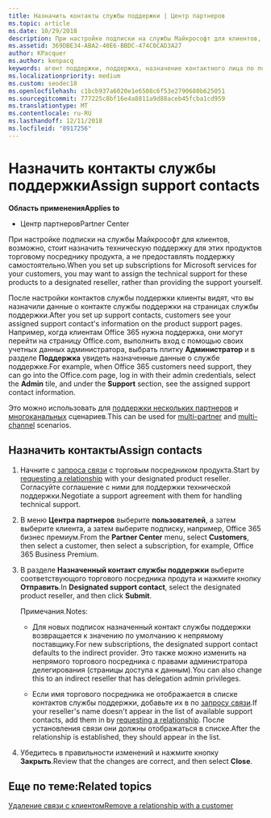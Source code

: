 ```yaml
---
title: Назначить контакты службы поддержки | Центр партнеров
ms.topic: article
ms.date: 10/29/2018
description: При настройке подписки на службы Майкрософт для клиентов, возможно, стоит назначить техническую поддержку для этих продуктов торговому посреднику продукта, а не предоставлять поддержку самостоятельно.
ms.assetid: 369DBE34-ABA2-40E6-BBDC-474C0CAD3A27
author: KPacquer
ms.author: kenpacq
keywords: агент поддержки, поддержка, назначение контактного лица по поддержке, назначенное контактное лицо из службы поддержки
ms.localizationpriority: medium
ms.custom: seodec18
ms.openlocfilehash: c1bcb937a6020e1e6508c6f53e2790680b625051
ms.sourcegitcommit: 777225c8bf16e4a8811a9d88aceb45fcba1cd959
ms.translationtype: MT
ms.contentlocale: ru-RU
ms.lasthandoff: 12/11/2018
ms.locfileid: "8917256"
---
```

# <a name="assign-support-contacts"></a><span data-ttu-id="af5b7-104">Назначить контакты службы поддержки</span><span class="sxs-lookup"><span data-stu-id="af5b7-104">Assign support contacts</span></span>

**<span data-ttu-id="af5b7-105">Область применения</span><span class="sxs-lookup"><span data-stu-id="af5b7-105">Applies to</span></span>**

-  <span data-ttu-id="af5b7-106">Центр партнеров</span><span class="sxs-lookup"><span data-stu-id="af5b7-106">Partner Center</span></span>

<span data-ttu-id="af5b7-107">При настройке подписки на службы Майкрософт для клиентов, возможно, стоит назначить техническую поддержку для этих продуктов торговому посреднику продукта, а не предоставлять поддержку самостоятельно.</span><span class="sxs-lookup"><span data-stu-id="af5b7-107">When you set up subscriptions for Microsoft services for your customers, you may want to assign the technical support for these products to a designated reseller, rather than providing the support yourself.</span></span>

<span data-ttu-id="af5b7-108">После настройки контактов службы поддержки клиенты видят, что вы назначили данные о контакте службы поддержки на страницах службы поддержки.</span><span class="sxs-lookup"><span data-stu-id="af5b7-108">After you set up support contacts, customers see your assigned support contact's information on the product support pages.</span></span> <span data-ttu-id="af5b7-109">Например, когда клиентам Office 365 нужна поддержка, они могут перейти на страницу Office.com, выполнить вход с помощью своих учетных данных администратора, выбрать плитку **Администратор** и в разделе **Поддержка** увидеть назначенные данные о службе поддержке.</span><span class="sxs-lookup"><span data-stu-id="af5b7-109">For example, when Office 365 customers need support, they can go into the Office.com page, log in with their admin credentials, select the **Admin** tile, and under the **Support** section, see the assigned support contact information.</span></span>

<span data-ttu-id="af5b7-110">Это можно использовать для [поддержки нескольких партнеров](multipartner.md) и [многоканальных](multichannel.md) сценариев.</span><span class="sxs-lookup"><span data-stu-id="af5b7-110">This can be used for [multi-partner](multipartner.md) and [multi-channel](multichannel.md) scenarios.</span></span> 

<a href="" id="assigncontacts"></a>
## <a name="assign-contacts"></a><span data-ttu-id="af5b7-111">Назначить контакты</span><span class="sxs-lookup"><span data-stu-id="af5b7-111">Assign contacts</span></span>

1.  <span data-ttu-id="af5b7-112">Начните с [запроса связи](request-a-relationship-with-a-customer.md) с торговым посредником продукта.</span><span class="sxs-lookup"><span data-stu-id="af5b7-112">Start by [requesting a relationship](request-a-relationship-with-a-customer.md) with your designated product reseller.</span></span> <span data-ttu-id="af5b7-113">Согласуйте соглашение с ними для поддержки технической поддержки.</span><span class="sxs-lookup"><span data-stu-id="af5b7-113">Negotiate a support agreement with them for handling technical support.</span></span>

2.  <span data-ttu-id="af5b7-114">В меню **Центра партнеров** выберите **пользователей**, а затем выберите клиента, а затем выберите подписку, например, Office 365 бизнес премиум.</span><span class="sxs-lookup"><span data-stu-id="af5b7-114">From the **Partner Center** menu, select **Customers**, then select a customer, then select a subscription, for example, Office 365 Business Premium.</span></span>

3.  <span data-ttu-id="af5b7-115">В разделе **Назначенный контакт службы поддержки** выберите соответствующого торгового посредника продута и нажмите кнопку **Отправить**.</span><span class="sxs-lookup"><span data-stu-id="af5b7-115">In  **Designated support contact**, select the designated product reseller, and then click **Submit**.</span></span> 

    <span data-ttu-id="af5b7-116">Примечания.</span><span class="sxs-lookup"><span data-stu-id="af5b7-116">Notes:</span></span> 
    
    *  <span data-ttu-id="af5b7-117">Для новых подписок назначенный контакт службы поддержки возвращается к значению по умолчанию к непрямому поставщику.</span><span class="sxs-lookup"><span data-stu-id="af5b7-117">For new subscriptions, the designated support contact defaults to the indirect provider.</span></span> <span data-ttu-id="af5b7-118">Это также можно изменить на непрямого торгового посредника с правами администратора делегирования (страницы доступа к данным).</span><span class="sxs-lookup"><span data-stu-id="af5b7-118">You can also change this to an indirect reseller that has delegation admin privileges.</span></span>
    
    *  <span data-ttu-id="af5b7-119">Если имя торгового посредника не отображается в списке контактов службы поддержки, добавьте их в по [запросу связи](request-a-relationship-with-a-customer.md).</span><span class="sxs-lookup"><span data-stu-id="af5b7-119">If your reseller's name doesn't appear in the list of available support contacts, add them in by [requesting a relationship](request-a-relationship-with-a-customer.md).</span></span> <span data-ttu-id="af5b7-120">После установления связи они должны отображаться в списке.</span><span class="sxs-lookup"><span data-stu-id="af5b7-120">After the relationship is established, they should appear in the list.</span></span>  

4.  <span data-ttu-id="af5b7-121">Убедитесь в правильности изменений и нажмите кнопку **Закрыть**.</span><span class="sxs-lookup"><span data-stu-id="af5b7-121">Review that the changes are correct, and then select **Close**.</span></span>

## <a name="related-topics"></a><span data-ttu-id="af5b7-122">Еще по теме:</span><span class="sxs-lookup"><span data-stu-id="af5b7-122">Related topics</span></span>

[<span data-ttu-id="af5b7-123">Удаление связи с клиентом</span><span class="sxs-lookup"><span data-stu-id="af5b7-123">Remove a relationship with a customer</span></span>](remove-a-relationship.md)